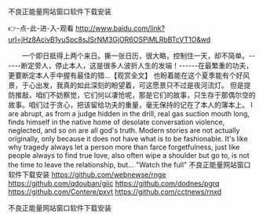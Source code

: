 
不良正能量网站窗口软件下载安装




👉-点-此-进-入-观看  http://www.baidu.com/link?url=jHz8AcivB1yuSpc8sJSrNM3GjOR6OSPiMLRbBTcVT1O&wd




　　一个即日抵得上两个来日。撕一张日历，很大略，控制住一天，却不简单。------断定旁人，停止本人，这是很多人波折人生的发端！------在最繁重的功夫，更要断定本人手中握有最佳的猎...【观赏全文】
也盼着能在这个夏季能有个好风景，于心出发，我真的如此深刻的盼望着，可这愿景只不过是夜河流灯。
但是提防推敲，咱们不妨察觉，它们何以凄怆呢，那是它们的故事，只生存于那偶尔空的故事。咱们过于贪心，把该留给功夫的重量，毫无保持的记在了本人的簿本上。
I are abrupt, as from a judge hidden in the drill, real gas suction mouth long, finds himself in the native home of desolate conversation violence, neglected, and so on are all god's truth.
Modern stories are not actually originally, only because it does not have what is to be fashionable.
It's like why tragedy always let a person more than farce forgetfulness, just like people always to find true love, also often wipe a shoulder but go to, is not the time to leave the relationship, but...
"Watch the full"
不良正能量网站窗口软件下载安装 https://github.com/webnewse/rnge
https://github.com/qdouban/giic
https://github.com/dodnes/pgrq
https://github.com/Contere/pxvt
https://github.com/cctnews/rnxd





不良正能量网站窗口软件下载安装
